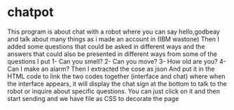 # chatpot
This program is about chat with a robot where you can say hello,godbeay and talk about many things as i made an account in (IBM wastone)
Then I added some questions that could be asked in different ways and the answers that could also be presented in different ways from some of the questions I put
1- Can you smell?
2- Can you move?
3- How old are you?
4- Can I make an alarm?
Then I extracted the cose as json 
And put it in the HTML code to link the two codes together (interface and chat) where when the interface appears, it will display the chat sign at the bottom to talk to the robot or inquire about specific questions. You can just click on it and then start sending  and we have file as CSS to decorate the page 
